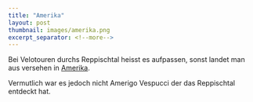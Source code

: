 ```yaml
---
title: "Amerika"
layout: post
thumbnail: images/amerika.png
excerpt_separator: <!--more-->
---
```


Bei Velotouren durchs Reppischtal heisst es aufpassen, sonst landet man aus versehen in [Amerika](https://s.geo.admin.ch/9ddde770cd).

Vermutlich war es jedoch nicht Amerigo Vespucci der das Reppischtal entdeckt hat. 
<!--more-->